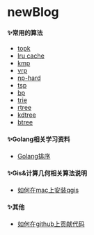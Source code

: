 # newBlog

#### ✨常用的算法

* [topk](https://github.com/WenRuige/newblog/tree/master/topk)
* [lru cache](https://github.com/WenRuige/newblog/tree/master/lru)
* [kmp]()
* [vrp]()
* [np-hard]()
* [tsp]()
* [bp]()
* [trie]()
* [rtree]()
* [kdtree]()
* [btree]()





#### ✨Golang相关学习资料
* [Golang排序](https://github.com/WenRuige/newblog/blob/master/sequence/golangsequence.md)

#### ✨Gis&计算几何相关算法说明

* [如何在mac上安装qgis](https://github.com/WenRuige/newblog/blob/master/other/macinstallqgis.md)





#### ✨其他

* [如何在github上贡献代码](https://github.com/WenRuige/newblog/blob/master/other/howtocontributioncodetogithub.md)
